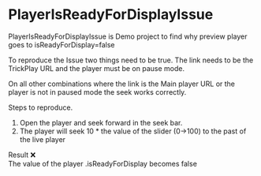 # PlayerIsReadyForDisplayIssue
PlayerIsReadyForDisplayIssue is Demo project to find why preview player goes to isReadyForDisplay=false


To reproduce the Issue two things need to be true. 
The link needs to be the TrickPlay URL and the player must be on pause mode.

On all other combinations where the link is the Main player URL or the player is not in paused mode the seek works correctly.

Steps to reproduce.
1. Open the player and seek forward in the seek bar.
2. The player will seek 10 * the value of the slider (0->100) to the past of the live player

Result ❌ <br>
The value of the player \.isReadyForDisplay becomes false
